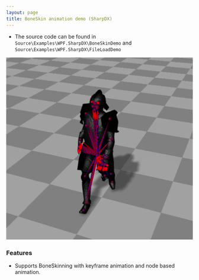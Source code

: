 ```yaml
---
layout: page
title: BoneSkin animation demo (SharpDX)
---
```


* The source code can be found in `Source\Examples\WPF.SharpDX\BoneSkinDemo` and `Source\Examples\WPF.SharpDX\FileLoadDemo`

![Material demo](/public/images/demos/sharpDX/SkeletonAnimation.png)
### Features
- Supports BoneSkinning with keyframe animation and node based animation.